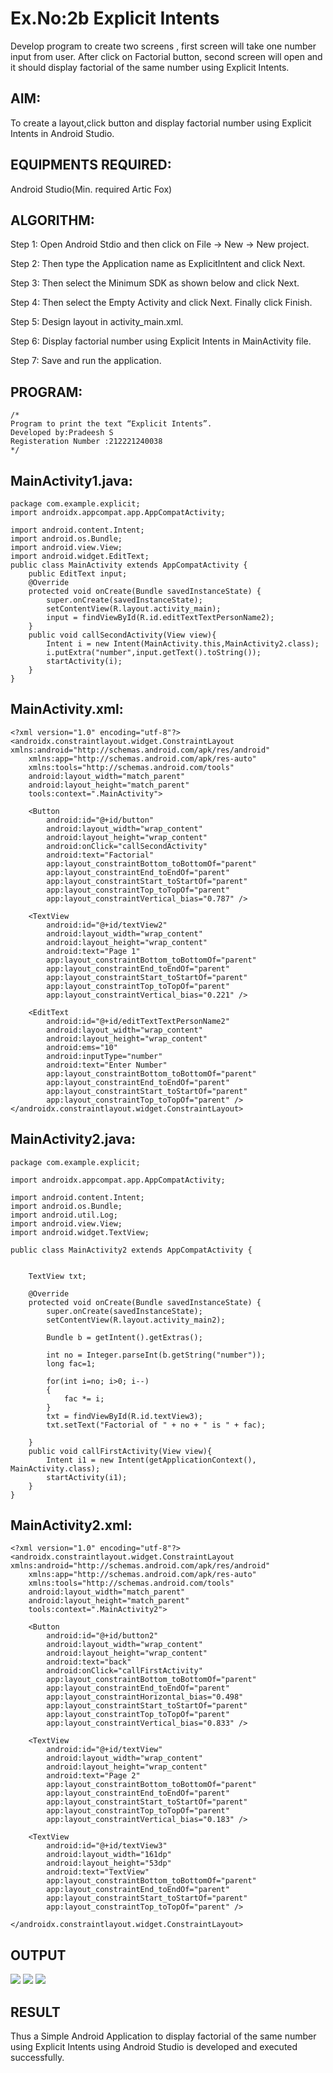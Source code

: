 # Ex.No:2b Explicit Intents

Develop program to create two screens , first screen will take one number input from user. After click on Factorial button, second screen will open and it should display factorial of the same number using Explicit Intents.

## AIM:

To create a layout,click button and display factorial number using Explicit Intents in Android Studio.

## EQUIPMENTS REQUIRED:

Android Studio(Min. required Artic Fox)

## ALGORITHM:

Step 1: Open Android Stdio and then click on File -> New -> New project.

Step 2: Then type the Application name as ExplicitIntent and click Next.

Step 3: Then select the Minimum SDK as shown below and click Next.

Step 4: Then select the Empty Activity and click Next. Finally click Finish.

Step 5: Design layout in activity_main.xml.

Step 6: Display factorial number using Explicit Intents in MainActivity file.

Step 7: Save and run the application.

## PROGRAM:

```
/*
Program to print the text “Explicit Intents”.
Developed by:Pradeesh S
Registeration Number :212221240038
*/
```

## MainActivity1.java:

```
package com.example.explicit;
import androidx.appcompat.app.AppCompatActivity;

import android.content.Intent;
import android.os.Bundle;
import android.view.View;
import android.widget.EditText;
public class MainActivity extends AppCompatActivity {
    public EditText input;
    @Override
    protected void onCreate(Bundle savedInstanceState) {
        super.onCreate(savedInstanceState);
        setContentView(R.layout.activity_main);
        input = findViewById(R.id.editTextTextPersonName2);
    }
    public void callSecondActivity(View view){
        Intent i = new Intent(MainActivity.this,MainActivity2.class);
        i.putExtra("number",input.getText().toString());
        startActivity(i);
    }
}
```

## MainActivity.xml:

```
<?xml version="1.0" encoding="utf-8"?>
<androidx.constraintlayout.widget.ConstraintLayout xmlns:android="http://schemas.android.com/apk/res/android"
    xmlns:app="http://schemas.android.com/apk/res-auto"
    xmlns:tools="http://schemas.android.com/tools"
    android:layout_width="match_parent"
    android:layout_height="match_parent"
    tools:context=".MainActivity">

    <Button
        android:id="@+id/button"
        android:layout_width="wrap_content"
        android:layout_height="wrap_content"
        android:onClick="callSecondActivity"
        android:text="Factorial"
        app:layout_constraintBottom_toBottomOf="parent"
        app:layout_constraintEnd_toEndOf="parent"
        app:layout_constraintStart_toStartOf="parent"
        app:layout_constraintTop_toTopOf="parent"
        app:layout_constraintVertical_bias="0.787" />

    <TextView
        android:id="@+id/textView2"
        android:layout_width="wrap_content"
        android:layout_height="wrap_content"
        android:text="Page 1"
        app:layout_constraintBottom_toBottomOf="parent"
        app:layout_constraintEnd_toEndOf="parent"
        app:layout_constraintStart_toStartOf="parent"
        app:layout_constraintTop_toTopOf="parent"
        app:layout_constraintVertical_bias="0.221" />

    <EditText
        android:id="@+id/editTextTextPersonName2"
        android:layout_width="wrap_content"
        android:layout_height="wrap_content"
        android:ems="10"
        android:inputType="number"
        android:text="Enter Number"
        app:layout_constraintBottom_toBottomOf="parent"
        app:layout_constraintEnd_toEndOf="parent"
        app:layout_constraintStart_toStartOf="parent"
        app:layout_constraintTop_toTopOf="parent" />
</androidx.constraintlayout.widget.ConstraintLayout>
```

## MainActivity2.java:

```
package com.example.explicit;

import androidx.appcompat.app.AppCompatActivity;

import android.content.Intent;
import android.os.Bundle;
import android.util.Log;
import android.view.View;
import android.widget.TextView;

public class MainActivity2 extends AppCompatActivity {


    TextView txt;

    @Override
    protected void onCreate(Bundle savedInstanceState) {
        super.onCreate(savedInstanceState);
        setContentView(R.layout.activity_main2);

        Bundle b = getIntent().getExtras();

        int no = Integer.parseInt(b.getString("number"));
        long fac=1;

        for(int i=no; i>0; i--)
        {
            fac *= i;
        }
        txt = findViewById(R.id.textView3);
        txt.setText("Factorial of " + no + " is " + fac);

    }
    public void callFirstActivity(View view){
        Intent i1 = new Intent(getApplicationContext(), MainActivity.class);
        startActivity(i1);
    }
}
```

## MainActivity2.xml:

```
<?xml version="1.0" encoding="utf-8"?>
<androidx.constraintlayout.widget.ConstraintLayout xmlns:android="http://schemas.android.com/apk/res/android"
    xmlns:app="http://schemas.android.com/apk/res-auto"
    xmlns:tools="http://schemas.android.com/tools"
    android:layout_width="match_parent"
    android:layout_height="match_parent"
    tools:context=".MainActivity2">

    <Button
        android:id="@+id/button2"
        android:layout_width="wrap_content"
        android:layout_height="wrap_content"
        android:text="back"
        android:onClick="callFirstActivity"
        app:layout_constraintBottom_toBottomOf="parent"
        app:layout_constraintEnd_toEndOf="parent"
        app:layout_constraintHorizontal_bias="0.498"
        app:layout_constraintStart_toStartOf="parent"
        app:layout_constraintTop_toTopOf="parent"
        app:layout_constraintVertical_bias="0.833" />

    <TextView
        android:id="@+id/textView"
        android:layout_width="wrap_content"
        android:layout_height="wrap_content"
        android:text="Page 2"
        app:layout_constraintBottom_toBottomOf="parent"
        app:layout_constraintEnd_toEndOf="parent"
        app:layout_constraintStart_toStartOf="parent"
        app:layout_constraintTop_toTopOf="parent"
        app:layout_constraintVertical_bias="0.183" />

    <TextView
        android:id="@+id/textView3"
        android:layout_width="161dp"
        android:layout_height="53dp"
        android:text="TextView"
        app:layout_constraintBottom_toBottomOf="parent"
        app:layout_constraintEnd_toEndOf="parent"
        app:layout_constraintStart_toStartOf="parent"
        app:layout_constraintTop_toTopOf="parent" />

</androidx.constraintlayout.widget.ConstraintLayout>
```

## OUTPUT

![](op_1.png)
![](op_2.png)
![](op_3.png)

## RESULT

Thus a Simple Android Application to display factorial of the same number using Explicit Intents using Android Studio is developed and executed successfully.
